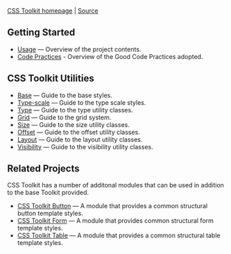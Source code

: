 [CSS Toolkit homepage](http://css-toolkit.com) | [Source](https://github.com/adsric/css-toolkit)

## Getting Started

* [Usage](usage.md) — Overview of the project contents.
* [Code Practices](code-practices.md) - Overview of the Good Code Practices adopted.

## CSS Toolkit Utilities

* [Base](base.md) — Guide to the base styles.
* [Type-scale](type-scale.md) — Guide to the type scale styles.
* [Type](type.md) — Guide to the type utility classes.
* [Grid](grid.md) — Guide to the grid system.
* [Size](size.md) — Guide to the size utility classes.
* [Offset](offset.md) — Guide to the offset utility classes.
* [Layout](layout.md) — Guide to the layout utility classes.
* [Visibility](visibility.md) — Guide to the visibility utility classes.

## Related Projects

CSS Toolkit has a number of additonal modules that can be used in addition to the
base Toolkit provided.

* [CSS Toolkit Button](https://github.com/adsric/css-toolkit-addons) — A module that provides a common structural button template styles.
* [CSS Toolkit Form](https://github.com/adsric/css-toolkit-addons) — A module that provides common structural form template styles.
* [CSS Toolkit Table](https://github.com/adsric/css-toolkit-addons) — A module that provides a common structural table template styles.
